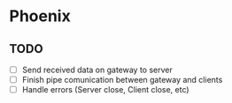 # Phoenix

## TODO
- [ ] Send received data on gateway to server
- [ ] Finish pipe comunication between gateway and clients
- [ ] Handle errors (Server close, Client close, etc)
